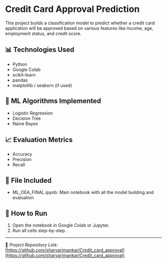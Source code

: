 # Credit Card Approval Prediction

This project builds a classification model to predict whether a credit card application will be approved based on various features like income, age, employment status, and credit score.

## 📊 Technologies Used
- Python
- Google Colab
- scikit-learn
- pandas
- matplotlib / seaborn (if used)

## 🧠 ML Algorithms Implemented
- Logistic Regression
- Decision Tree
- Naive Bayes

## 📈 Evaluation Metrics
- Accuracy
- Precision
- Recall

## 📁 File Included
- ML_OEA_FINAL.ipynb: Main notebook with all the model building and evaluation

## 🚀 How to Run
1. Open the notebook in Google Colab or Jupyter.
2. Run all cells step-by-step.

---

🔗 *Project Repository Link*:  
[https://github.com/sharvarimankar/Credit_card_approval](https://github.com/sharvarimankar/Credit_card_approval)
